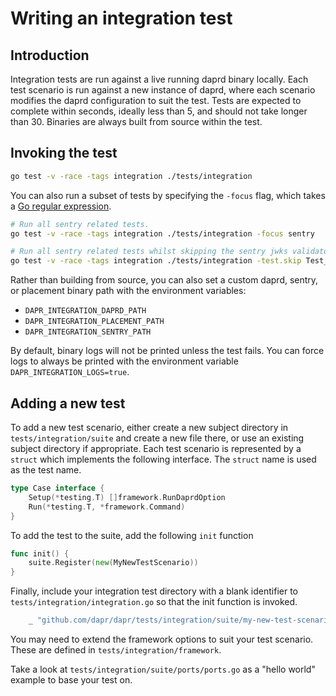# Writing an integration test

## Introduction

Integration tests are run against a live running daprd binary locally. Each test
scenario is run against a new instance of daprd, where each scenario modifies
the daprd configuration to suit the test. Tests are expected to complete within
seconds, ideally less than 5, and should not take longer than 30. Binaries are
always built from source within the test.


## Invoking the test

```bash
go test -v -race -tags integration ./tests/integration
```

You can also run a subset of tests by specifying the `-focus` flag, which takes a [Go regular expression](https://github.com/google/re2/wiki/Syntax).

```bash
# Run all sentry related tests.
go test -v -race -tags integration ./tests/integration -focus sentry

# Run all sentry related tests whilst skipping the sentry jwks validator test.
go test -v -race -tags integration ./tests/integration -test.skip Test_Integration/sentry/validator/jwks -focus sentry
```

Rather than building from source, you can also set a custom daprd, sentry, or placement binary path with the environment variables:
- `DAPR_INTEGRATION_DAPRD_PATH`
- `DAPR_INTEGRATION_PLACEMENT_PATH`
- `DAPR_INTEGRATION_SENTRY_PATH`

By default, binary logs will not be printed unless the test fails. You can force
logs to always be printed with the environment variable
`DAPR_INTEGRATION_LOGS=true`.

## Adding a new test

To add a new test scenario, either create a new subject directory in
`tests/integration/suite` and create a new file there, or use an existing
subject directory if appropriate. Each test scenario is represented by a
`struct` which implements the following interface. The `struct` name is used as
the test name.

```go
type Case interface {
	Setup(*testing.T) []framework.RunDaprdOption
	Run(*testing.T, *framework.Command)
}
```

To add the test to the suite, add the following `init` function

```go
func init() {
	suite.Register(new(MyNewTestScenario))
}
```

Finally, include your integration test directory with a blank identifier to
`tests/integration/integration.go` so that the init function is invoked.

```go
	_ "github.com/dapr/dapr/tests/integration/suite/my-new-test-scenario"
```

You may need to extend the framework options to suit your test scenario. These
are defined in `tests/integration/framework`.

Take a look at `tests/integration/suite/ports/ports.go` as a "hello world"
example to base your test on.
